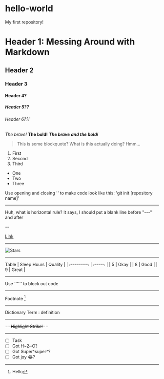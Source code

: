 # hello-world
My first repository!

# Header 1: Messing Around with Markdown
## Header 2
### Header 3
#### Header 4?
##### Header 5??
###### Header 6??!

*The brave!*
**The bold!**
***The brave and the bold!***

> This is some blockquote? 
> What is this actually doing?
> Hmm...

1. First
2. Second
3. Third

- One
- Two
- Three 

Use opening and closing '' to make code look like this: 'git init [repository name]'

--- 

Huh, what is horizontal rule? It says, I should put a blank line before "---" and after

--

[Link](https://www.google.com)

---

![Stars](https://pixnio.com/space/dark-abstract-constellation-galaxy-astronomy-planet-night-dark-sky)

---

Table
| Sleep Hours | Quality |
| :---------: | :-----: |
| 5           | Okay    |
| 8           | Good    |
| 9           | Great   |

---

Use '''''' to block out code

--- 

Footnote [^1]

[^1]: Hello

---

Dictionary
Term
: definition

--- 

==~~Highlight Strike!~~==

---

- [ ] Task
- [ ] Got H~2~O?
- [ ] Got Super^super^?
- [ ] Got joy :joy:?
